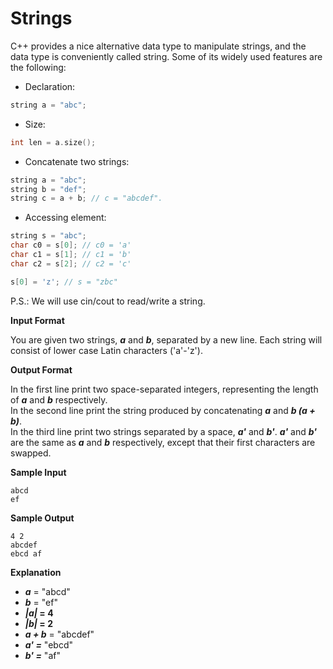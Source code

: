 # Strings

C++ provides a nice alternative data type to manipulate strings, and the data type is conveniently called
string. Some of its widely used features are the following:

+ Declaration:
```c++
string a = "abc";
```

+ Size:

```c++
int len = a.size();
```

+ Concatenate two strings:

```c++
string a = "abc";
string b = "def";
string c = a + b; // c = "abcdef".
```

+ Accessing element:

```c++
string s = "abc";
char c0 = s[0]; // c0 = 'a'
char c1 = s[1]; // c1 = 'b'
char c2 = s[2]; // c2 = 'c'

s[0] = 'z'; // s = "zbc"
```
P.S.: We will use cin/cout to read/write a string.

**Input Format**

You are given two strings, __*a*__ and __*b*__, separated by a new line. Each string will consist of lower case Latin
characters ('a'-'z').

**Output Format**

In the first line print two space-separated integers, representing the length of __*a*__ and __*b*__ respectively.  
In the second line print the string produced by concatenating __*a*__ and __*b (a &plus; b)*__.  
In the third line print two strings separated by a space, __*a'*__ and __*b'*__. __*a'*__ and __*b'*__ are the same as __*a*__ and __*b*__ respectively, except that their first characters are swapped.

**Sample Input**

```
abcd
ef
```
**Sample Output**

```
4 2
abcdef
ebcd af
```
**Explanation**

+ __*a*__ = "abcd"
+ __*b*__ = "ef"
+ __*|a|* = 4__
+ __*|b|* = 2__
+ __*a &plus; b*__ = "abcdef"
+ __*a' =*__ "ebcd"
+ __*b' =*__ "af"

